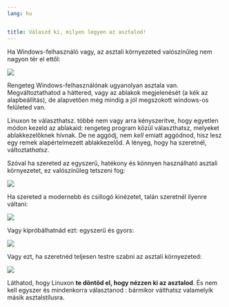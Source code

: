 ```yaml
---
lang: hu


title: Válaszd ki, milyen legyen az asztalod!
---
```


Ha Windows-felhasználó vagy, az asztali környezeted valószínűleg nem nagyon tér el ettől:

<img src="Images/windows_vista.jpg" />

Rengeteg Windows-felhasználónak ugyanolyan asztala van. Megváltoztathatod a háttered, vagy az ablakok megjelenését (a kék az alapbeállítás), de alapvetően még mindig a jól megszokott windows-os felületed van.

Linuxon te választhatsz. többé nem vagy arra kényszerítve, hogy egyetlen módon kezeld az ablakaid: rengeteg program közül választhatsz, melyeket ablakkezelőknek hívnak. De ne aggódj, nem <i>kell</i> emiatt aggódnod, hisz lesz egy remek alapértelmezett ablakkezelőd. A lényeg, hogy ha szeretnél, változtat<i>hatsz</i>.

Szóval ha szereted az egyszerű, hatékony és könnyen használható asztali környezetet, ez valószínűleg tetszeni fog:

<img src="Images/ubuntu.jpg"/>

Ha szereted a modernebb és csillogó kinézetet, talán szeretnél ilyenre váltani:

<img src="Images/kde.png" />

Vagy kipróbálhatnád ezt: egyszerű és gyors:

<img src="Images/xfce.jpg" />

Vagy ezt, ha szeretnéd teljesen testre szabni az asztali környezeted:

<img src="Images/wm.jpg" />

Láthatod, hogy Linuxon <b>te döntöd el, hogy nézzen ki az asztalod</b>. És nem kell egyszer és mindenkorra választanod : bármikor válthatsz valamelyik másik asztalstílusra.




